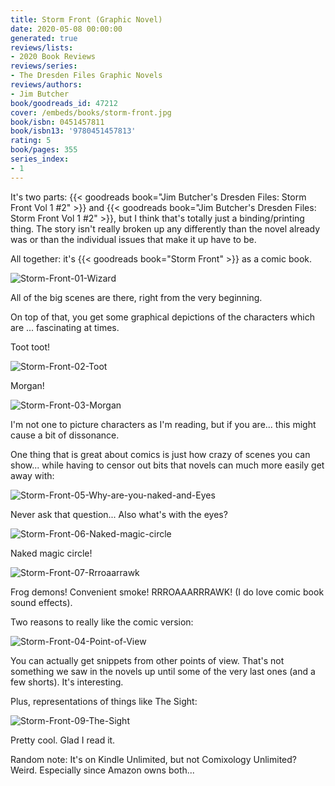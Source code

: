 ```yaml
---
title: Storm Front (Graphic Novel)
date: 2020-05-08 00:00:00
generated: true
reviews/lists:
- 2020 Book Reviews
reviews/series:
- The Dresden Files Graphic Novels
reviews/authors:
- Jim Butcher
book/goodreads_id: 47212
cover: /embeds/books/storm-front.jpg
book/isbn: 0451457811
book/isbn13: '9780451457813'
rating: 5
book/pages: 355
series_index:
- 1
---
```

It's two parts: {{< goodreads book="Jim Butcher's Dresden Files: Storm Front Vol 1 #2" >}} and {{< goodreads book="Jim Butcher's Dresden Files: Storm Front Vol 1 #2" >}}, but I think that's totally just a binding/printing thing. The story isn't really broken up any differently than the novel already was or than the individual issues that make it up have to be.  

All together: it's {{< goodreads book="Storm Front" >}} as a comic book.  

<!--more-->

![Storm-Front-01-Wizard](/embeds/books/attachments/storm-front-01-wizard.png)  

All of the big scenes are there, right from the very beginning.  

On top of that, you get some graphical depictions of the characters which are ... fascinating at times.  

Toot toot!  

![Storm-Front-02-Toot](/embeds/books/attachments/storm-front-02-toot.png)  

Morgan!  

![Storm-Front-03-Morgan](/embeds/books/attachments/storm-front-03-morgan.png)  

I'm not one to picture characters as I'm reading, but if you are... this might cause a bit of dissonance.  

One thing that is great about comics is just how crazy of scenes you can show... while having to censor out bits that novels can much more easily get away with:  

![Storm-Front-05-Why-are-you-naked-and-Eyes](/embeds/books/attachments/storm-front-05-why-are-you-naked-and-eyes.png)  

Never ask that question... Also what's with the eyes?  

![Storm-Front-06-Naked-magic-circle](/embeds/books/attachments/storm-front-06-naked-magic-circle.png)  

Naked magic circle!  

![Storm-Front-07-Rrroaarrawk](/embeds/books/attachments/storm-front-07-rrroaarrawk.png)  

Frog demons! Convenient smoke! RRROAAARRRAWK! (I do love comic book sound effects).  

Two reasons to really like the comic version:  

![Storm-Front-04-Point-of-View](/embeds/books/attachments/storm-front-04-point-of-view.png)  

You can actually get snippets from other points of view. That's not something we saw in the novels up until some of the very last ones (and a few shorts). It's interesting.  

Plus, representations of things like The Sight:  

![Storm-Front-09-The-Sight](/embeds/books/attachments/storm-front-09-the-sight.png)  

Pretty cool. Glad I read it.  

Random note: It's on Kindle Unlimited, but not Comixology Unlimited? Weird. Especially since Amazon owns both...